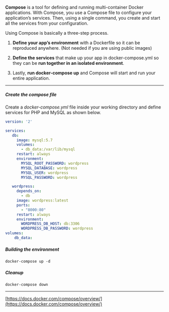 **Compose** is a tool for defining and running multi-container Docker applications. With Compose, you use a Compose file to configure your application’s services. Then, using a single command, you create and start all the services from your configuration.

Using Compose is basically a three-step process.

1. **Define your app’s environment** with a Dockerfile so it can be reproduced anywhere. \(Not needed if you are using public images\)

2. **Define the services** that make up your app in docker-compose.yml so they can be **run together in an isolated environment**.

3. Lastly, **run docker-compose up** and Compose will start and run your entire application.

---

##### Create the compose file

Create a _docker-compose.yml_ file inside your working directory and define services for PHP and MySQL as shown below.

```yaml
version: '2'

services:
   db:
     image: mysql:5.7
     volumes:
       - db_data:/var/lib/mysql
     restart: always
     environment:
       MYSQL_ROOT_PASSWORD: wordpress
       MYSQL_DATABASE: wordpress
       MYSQL_USER: wordpress
       MYSQL_PASSWORD: wordpress

   wordpress:
     depends_on:
       - db
     image: wordpress:latest
     ports:
       - "8000:80"
     restart: always
     environment:
       WORDPRESS_DB_HOST: db:3306
       WORDPRESS_DB_PASSWORD: wordpress
volumes:
    db_data:
```

##### Building the environment

`docker-compose up -d`

##### Cleanup

`docker-compose down`

---

[https://docs.docker.com/compose/overview/](https://docs.docker.com/compose/overview/)

